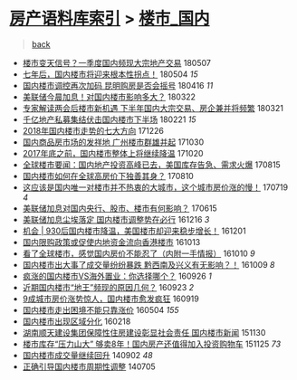 [房产语料库索引](../../README.md)  > [楼市_国内](楼市_国内.md)
====
> [back](../README.md)

- [楼市变天信号？一季度国内频现大宗地产交易](http://jkwz.applinzi.com/ittc/7100282534023922695.html#%E6%A5%BC%E5%B8%82%E5%8F%98%E5%A4%A9%E4%BF%A1%E5%8F%B7%EF%BC%9F%E4%B8%80%E5%AD%A3%E5%BA%A6%E5%9B%BD%E5%86%85%E9%A2%91%E7%8E%B0%E5%A4%A7%E5%AE%97%E5%9C%B0%E4%BA%A7%E4%BA%A4%E6%98%93) 180507  
- [七年后，国内楼市将迎来根本性拐点！](http://jkwz.applinzi.com/ittc/7099261225752069130.html#%E4%B8%83%E5%B9%B4%E5%90%8E%EF%BC%8C%E5%9B%BD%E5%86%85%E6%A5%BC%E5%B8%82%E5%B0%86%E8%BF%8E%E6%9D%A5%E6%A0%B9%E6%9C%AC%E6%80%A7%E6%8B%90%E7%82%B9%EF%BC%81) 180504 *15* 
- [国内楼市调控再次加码 昆明购房是否会摇号](http://jkwz.applinzi.com/ittc/7092482580278674438.html#%E5%9B%BD%E5%86%85%E6%A5%BC%E5%B8%82%E8%B0%83%E6%8E%A7%E5%86%8D%E6%AC%A1%E5%8A%A0%E7%A0%81+%E6%98%86%E6%98%8E%E8%B4%AD%E6%88%BF%E6%98%AF%E5%90%A6%E4%BC%9A%E6%91%87%E5%8F%B7) 180416 *11* 
- [美联储今晨加息！对国内楼市影响多大？](http://jkwz.applinzi.com/ittc/7083330702806615057.html#%E7%BE%8E%E8%81%94%E5%82%A8%E4%BB%8A%E6%99%A8%E5%8A%A0%E6%81%AF%EF%BC%81%E5%AF%B9%E5%9B%BD%E5%86%85%E6%A5%BC%E5%B8%82%E5%BD%B1%E5%93%8D%E5%A4%9A%E5%A4%A7%EF%BC%9F) 180322  
- [专家解读两会后楼市新机遇 下半年国内大宗交易、房企兼并将频繁](http://jkwz.applinzi.com/ittc/7082851141002200081.html#%E4%B8%93%E5%AE%B6%E8%A7%A3%E8%AF%BB%E4%B8%A4%E4%BC%9A%E5%90%8E%E6%A5%BC%E5%B8%82%E6%96%B0%E6%9C%BA%E9%81%87+%E4%B8%8B%E5%8D%8A%E5%B9%B4%E5%9B%BD%E5%86%85%E5%A4%A7%E5%AE%97%E4%BA%A4%E6%98%93%E3%80%81%E6%88%BF%E4%BC%81%E5%85%BC%E5%B9%B6%E5%B0%86%E9%A2%91%E7%B9%81) 180321  
- [千亿地产私募集结伏击国内楼市下半场](http://jkwz.applinzi.com/ittc/7072460555749426192.html#%E5%8D%83%E4%BA%BF%E5%9C%B0%E4%BA%A7%E7%A7%81%E5%8B%9F%E9%9B%86%E7%BB%93%E4%BC%8F%E5%87%BB%E5%9B%BD%E5%86%85%E6%A5%BC%E5%B8%82%E4%B8%8B%E5%8D%8A%E5%9C%BA) 180221 *15* 
- [2018年国内楼市走势的七大方向](http://jkwz.applinzi.com/ittc/7051502991561982992.html#2018%E5%B9%B4%E5%9B%BD%E5%86%85%E6%A5%BC%E5%B8%82%E8%B5%B0%E5%8A%BF%E7%9A%84%E4%B8%83%E5%A4%A7%E6%96%B9%E5%90%91) 171226  
- [国内商品房市场的发祥地 广州楼市群雄并起](http://jkwz.applinzi.com/ittc/7030170106875872273.html#%E5%9B%BD%E5%86%85%E5%95%86%E5%93%81%E6%88%BF%E5%B8%82%E5%9C%BA%E7%9A%84%E5%8F%91%E7%A5%A5%E5%9C%B0+%E5%B9%BF%E5%B7%9E%E6%A5%BC%E5%B8%82%E7%BE%A4%E9%9B%84%E5%B9%B6%E8%B5%B7) 171030  
- [2017年底之前，国内楼市整体上将继续降温](http://jkwz.applinzi.com/ittc/7026450149235229713.html#2017%E5%B9%B4%E5%BA%95%E4%B9%8B%E5%89%8D%EF%BC%8C%E5%9B%BD%E5%86%85%E6%A5%BC%E5%B8%82%E6%95%B4%E4%BD%93%E4%B8%8A%E5%B0%86%E7%BB%A7%E7%BB%AD%E9%99%8D%E6%B8%A9) 171020  
- [全球楼市要闻：国内地产投资高峰已去，美国库存告急、需求火爆](http://jkwz.applinzi.com/ittc/7001997180276311056.html#%E5%85%A8%E7%90%83%E6%A5%BC%E5%B8%82%E8%A6%81%E9%97%BB%EF%BC%9A%E5%9B%BD%E5%86%85%E5%9C%B0%E4%BA%A7%E6%8A%95%E8%B5%84%E9%AB%98%E5%B3%B0%E5%B7%B2%E5%8E%BB%EF%BC%8C%E7%BE%8E%E5%9B%BD%E5%BA%93%E5%AD%98%E5%91%8A%E6%80%A5%E3%80%81%E9%9C%80%E6%B1%82%E7%81%AB%E7%88%86) 170815  
- [国内楼市如何在全球高房价下独善其身？](http://jkwz.applinzi.com/ittc/7000159479856104464.html#%E5%9B%BD%E5%86%85%E6%A5%BC%E5%B8%82%E5%A6%82%E4%BD%95%E5%9C%A8%E5%85%A8%E7%90%83%E9%AB%98%E6%88%BF%E4%BB%B7%E4%B8%8B%E7%8B%AC%E5%96%84%E5%85%B6%E8%BA%AB%EF%BC%9F) 170810  
- [这应该是国内唯一对楼市并不热衷的大城市，这个城市房价涨的慢！](http://jkwz.applinzi.com/ittc/6992061380369581072.html#%E8%BF%99%E5%BA%94%E8%AF%A5%E6%98%AF%E5%9B%BD%E5%86%85%E5%94%AF%E4%B8%80%E5%AF%B9%E6%A5%BC%E5%B8%82%E5%B9%B6%E4%B8%8D%E7%83%AD%E8%A1%B7%E7%9A%84%E5%A4%A7%E5%9F%8E%E5%B8%82%EF%BC%8C%E8%BF%99%E4%B8%AA%E5%9F%8E%E5%B8%82%E6%88%BF%E4%BB%B7%E6%B6%A8%E7%9A%84%E6%85%A2%EF%BC%81) 170719 *4* 
- [美联储加息对国内央行、股市、楼市有何影响？](http://jkwz.applinzi.com/ittc/6979366156501517316.html#%E7%BE%8E%E8%81%94%E5%82%A8%E5%8A%A0%E6%81%AF%E5%AF%B9%E5%9B%BD%E5%86%85%E5%A4%AE%E8%A1%8C%E3%80%81%E8%82%A1%E5%B8%82%E3%80%81%E6%A5%BC%E5%B8%82%E6%9C%89%E4%BD%95%E5%BD%B1%E5%93%8D%EF%BC%9F) 170615  
- [美联储加息尘埃落定 国内楼市调整势在必行](http://jkwz.applinzi.com/ittc/6912156620309398533.html#%E7%BE%8E%E8%81%94%E5%82%A8%E5%8A%A0%E6%81%AF%E5%B0%98%E5%9F%83%E8%90%BD%E5%AE%9A+%E5%9B%BD%E5%86%85%E6%A5%BC%E5%B8%82%E8%B0%83%E6%95%B4%E5%8A%BF%E5%9C%A8%E5%BF%85%E8%A1%8C) 161216 *3* 
- [机会 | 930后国内楼市降温，美国楼市却迎来稳步增长！](http://jkwz.applinzi.com/ittc/6906719248507732996.html#%E6%9C%BA%E4%BC%9A+%7C+930%E5%90%8E%E5%9B%BD%E5%86%85%E6%A5%BC%E5%B8%82%E9%99%8D%E6%B8%A9%EF%BC%8C%E7%BE%8E%E5%9B%BD%E6%A5%BC%E5%B8%82%E5%8D%B4%E8%BF%8E%E6%9D%A5%E7%A8%B3%E6%AD%A5%E5%A2%9E%E9%95%BF%EF%BC%81) 161201  
- [国内限购政策或促使内地资金流向香港楼市](http://jkwz.applinzi.com/ittc/6888311230040638468.html#%E5%9B%BD%E5%86%85%E9%99%90%E8%B4%AD%E6%94%BF%E7%AD%96%E6%88%96%E4%BF%83%E4%BD%BF%E5%86%85%E5%9C%B0%E8%B5%84%E9%87%91%E6%B5%81%E5%90%91%E9%A6%99%E6%B8%AF%E6%A5%BC%E5%B8%82) 161013  
- [看了全球楼市，感觉国内房价不能忍了（内附一手情报）](http://jkwz.applinzi.com/ittc/6887476587615749125.html#%E7%9C%8B%E4%BA%86%E5%85%A8%E7%90%83%E6%A5%BC%E5%B8%82%EF%BC%8C%E6%84%9F%E8%A7%89%E5%9B%BD%E5%86%85%E6%88%BF%E4%BB%B7%E4%B8%8D%E8%83%BD%E5%BF%8D%E4%BA%86%EF%BC%88%E5%86%85%E9%99%84%E4%B8%80%E6%89%8B%E6%83%85%E6%8A%A5%EF%BC%89) 161010 *9* 
- [国内楼市出大事了成交量纷纷暴跌 黔西南及兴义有无影响？！](http://jkwz.applinzi.com/ittc/6887046083896673285.html#%E5%9B%BD%E5%86%85%E6%A5%BC%E5%B8%82%E5%87%BA%E5%A4%A7%E4%BA%8B%E4%BA%86%E6%88%90%E4%BA%A4%E9%87%8F%E7%BA%B7%E7%BA%B7%E6%9A%B4%E8%B7%8C+%E9%BB%94%E8%A5%BF%E5%8D%97%E5%8F%8A%E5%85%B4%E4%B9%89%E6%9C%89%E6%97%A0%E5%BD%B1%E5%93%8D%EF%BC%9F%EF%BC%81) 161009 *8* 
- [疯涨的国内楼市VS海外置业：你选择哪个？](http://jkwz.applinzi.com/ittc/6882088616905409540.html#%E7%96%AF%E6%B6%A8%E7%9A%84%E5%9B%BD%E5%86%85%E6%A5%BC%E5%B8%82VS%E6%B5%B7%E5%A4%96%E7%BD%AE%E4%B8%9A%EF%BC%9A%E4%BD%A0%E9%80%89%E6%8B%A9%E5%93%AA%E4%B8%AA%EF%BC%9F) 160926 *1* 
- [近期国内楼市“地王”频现的原因几何？](http://jkwz.applinzi.com/ittc/6880998121806496772.html#%E8%BF%91%E6%9C%9F%E5%9B%BD%E5%86%85%E6%A5%BC%E5%B8%82%E2%80%9C%E5%9C%B0%E7%8E%8B%E2%80%9D%E9%A2%91%E7%8E%B0%E7%9A%84%E5%8E%9F%E5%9B%A0%E5%87%A0%E4%BD%95%EF%BC%9F) 160923 *2* 
- [9成城市房价涨势惊人，国内楼市愈发疯狂](http://jkwz.applinzi.com/ittc/6879627785320006660.html#9%E6%88%90%E5%9F%8E%E5%B8%82%E6%88%BF%E4%BB%B7%E6%B6%A8%E5%8A%BF%E6%83%8A%E4%BA%BA%EF%BC%8C%E5%9B%BD%E5%86%85%E6%A5%BC%E5%B8%82%E6%84%88%E5%8F%91%E7%96%AF%E7%8B%82) 160919  
- [国内楼市走出困境不能只靠涨价](http://jkwz.applinzi.com/ittc/6828199603664847876.html#%E5%9B%BD%E5%86%85%E6%A5%BC%E5%B8%82%E8%B5%B0%E5%87%BA%E5%9B%B0%E5%A2%83%E4%B8%8D%E8%83%BD%E5%8F%AA%E9%9D%A0%E6%B6%A8%E4%BB%B7) 160504 *155* 
- [国内楼市出现区域分化](http://jkwz.applinzi.com/ittc/6800030786329773061.html#%E5%9B%BD%E5%86%85%E6%A5%BC%E5%B8%82%E5%87%BA%E7%8E%B0%E5%8C%BA%E5%9F%9F%E5%88%86%E5%8C%96) 160218  
- [湖南顺天建设集团保障性住房建设彰显社会责任 国内楼市新闻](http://jkwz.applinzi.com/ittc/6770445021987996676.html#%E6%B9%96%E5%8D%97%E9%A1%BA%E5%A4%A9%E5%BB%BA%E8%AE%BE%E9%9B%86%E5%9B%A2%E4%BF%9D%E9%9A%9C%E6%80%A7%E4%BD%8F%E6%88%BF%E5%BB%BA%E8%AE%BE%E5%BD%B0%E6%98%BE%E7%A4%BE%E4%BC%9A%E8%B4%A3%E4%BB%BB+%E5%9B%BD%E5%86%85%E6%A5%BC%E5%B8%82%E6%96%B0%E9%97%BB) 151130  
- [楼市库存“压力山大” 够卖8年！国内房产还值得加入投资购物车](http://jkwz.applinzi.com/ittc/6768653901217940485.html#%E6%A5%BC%E5%B8%82%E5%BA%93%E5%AD%98%E2%80%9C%E5%8E%8B%E5%8A%9B%E5%B1%B1%E5%A4%A7%E2%80%9D+%E5%A4%9F%E5%8D%968%E5%B9%B4%EF%BC%81%E5%9B%BD%E5%86%85%E6%88%BF%E4%BA%A7%E8%BF%98%E5%80%BC%E5%BE%97%E5%8A%A0%E5%85%A5%E6%8A%95%E8%B5%84%E8%B4%AD%E7%89%A9%E8%BD%A6) 151125 *73* 
- [国内楼市成交量继续回升](http://jkwz.applinzi.com/ittc/547650611372717398.html#%E5%9B%BD%E5%86%85%E6%A5%BC%E5%B8%82%E6%88%90%E4%BA%A4%E9%87%8F%E7%BB%A7%E7%BB%AD%E5%9B%9E%E5%8D%87) 140902 *48* 
- [正确引导国内楼市周期性调整](http://jkwz.applinzi.com/ittc/547650611368933629.html#%E6%AD%A3%E7%A1%AE%E5%BC%95%E5%AF%BC%E5%9B%BD%E5%86%85%E6%A5%BC%E5%B8%82%E5%91%A8%E6%9C%9F%E6%80%A7%E8%B0%83%E6%95%B4) 140705  
